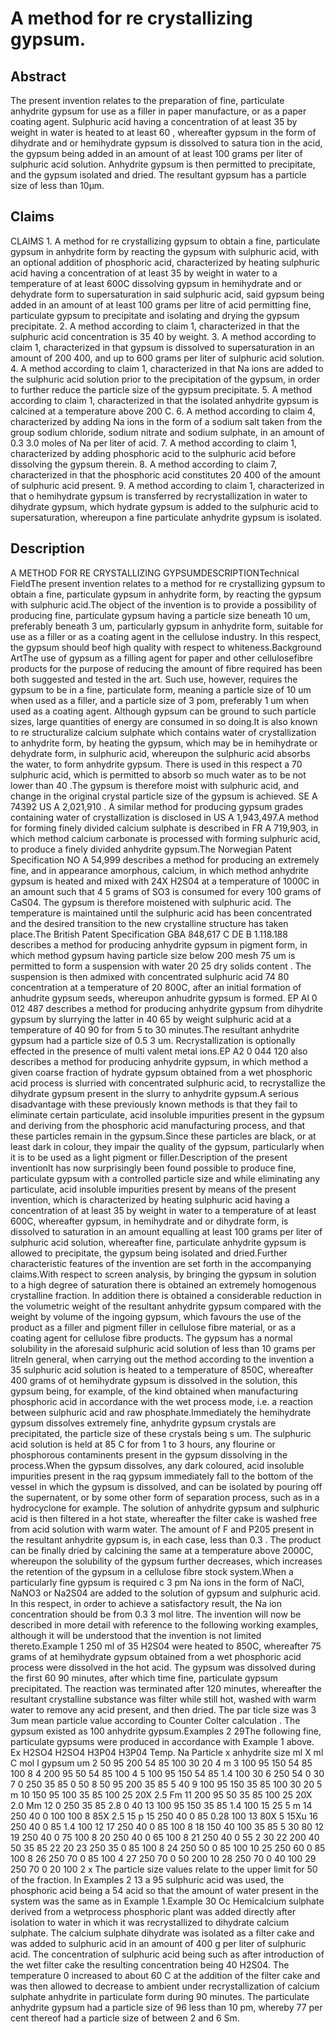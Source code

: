 # A method for re crystallizing gypsum.

## Abstract
The present invention relates to the preparation of fine, particulate anhydrite gypsum for use as a filler in paper manufacture, or as a paper coating agent. Sulphuric acid having a concentration of at least 35 by weight in water is heated to at least 60 , whereafter gypsum in the form of dihydrate and or hemihydrate gypsum is dissolved to satura tion in the acid, the gypsum being added in an amount of at least 100 grams per liter of sulphuric acid solution. Anhydrite gypsum is then permitted to precipitate, and the gypsum isolated and dried. The resultant gypsum has a particle size of less than 10µm.

## Claims
CLAIMS 1. A method for re crystallizing gypsum to obtain a fine, particulate gypsum in anhydrite form by reacting the gypsum with sulphuric acid, with an optional addition of phosphoric acid, characterized by heating sulphuric acid having a concentration of at least 35 by weight in water to a temperature of at least 600C dissolving gypsum in hemihydrate and or dehydrate form to supersaturation in said sulphuric acid, said gypsum being added in an amount of at least 100 grams per litre of acid permitting fine, particulate gypsum to precipitate and isolating and drying the gypsum precipitate. 2. A method according to claim 1, characterized in that the sulphuric acid concentration is 35 40 by weight. 3. A method according to claim 1, characterized in that gypsum is dissolved to supersaturation in an amount of 200 400, and up to 600 grams per liter of sulphuric acid solution. 4. A method according to claim 1, characterized in that Na ions are added to the sulphuric acid solution prior to the precipitation of the gypsum, in order to further reduce the particle size of the gypsum precipitate. 5. A method according to claim 1, characterized in that the isolated anhydrite gypsum is calcined at a temperature above 200 C. 6. A method according to claim 4, characterized by adding Na ions in the form of a sodium salt taken from the group sodium chloride, sodium nitrate and sodium sulphate, in an amount of 0.3 3.0 moles of Na per liter of acid. 7. A method according to claim 1, characterized by adding phosphoric acid to the sulphuric acid before dissolving the gypsum therein. 8. A method according to claim 7, characterized in that the phosphoric acid constitutes 20 400 of the amount of sulphuric acid present. 9. A method according to claim 1, characterized in that o hemihydrate gypsum is transferred by recrystallization in water to dihydrate gypsum, which hydrate gypsum is added to the sulphuric acid to supersaturation, whereupon a fine particulate anhydrite gypsum is isolated.

## Description
A METHOD FOR RE CRYSTALLIZING GYPSUMDESCRIPTIONTechnical FieldThe present invention relates to a method for re crystallizing gypsum to obtain a fine, particulate gypsum in anhydrite form, by reacting the gypsum with sulphuric acid.The object of the invention is to provide a possibility of producing fine, particulate gypsum having a particle size beneath 10 um, preferably beneath 3 um, particularly gypsum in anhydrite form, suitable for use as a filler or as a coating agent in the cellulose industry. In this respect, the gypsum should beof high quality with respect to whiteness.Background ArtThe use of gypsum as a filling agent for paper and other cellulosefibre products for the purpose of reducing the amount of fibre required has been both suggested and tested in the art. Such use, however, requires the gypsum to be in a fine, particulate form, meaning a particle size of 10 um when used as a filler, and a particle size of 3 pom, preferably 1 um when used as a coating agent. Although gypsum can be ground to such particle sizes, large quantities of energy are consumed in so doing.It is also known to re structuralize calcium sulphate which contains water of crystallization to anhydrite form, by heating the gypsum, which may be in hemihydrate or dehydrate form, in sulphuric acid, whereupon the sulphuric acid absorbs the water, to form anhydrite gypsum. There is used in this respect a 70 sulphuric acid, which is permitted to absorb so much water as to be not lower than 40 .The gypsum is therefore moist with sulphuric acid, and change in the original crystal particle size of the gypsum is achieved. SE A 74392 US A 2,021,910 . A similar method for producing gypsum grades containing water of crystallization is disclosed in US A 1,943,497.A method for forming finely divided calcium sulphate is described in FR A 719,903, in which method calcium carbonate is processed with forming sulphuric acid, to produce a finely divided anhydrite gypsum.The Norwegian Patent Specification NO A 54,999 describes a method for producing an extremely fine, and in appearance amorphous, calcium, in which method anhydrite gypsum is heated and mixed with 24X H2S04 at a temperature of 1000C in an amount such that 4 5 grams of SO3 is consumed for every 100 grams of CaS04. The gypsum is therefore moistened with sulphuric acid. The temperature is maintained until the sulphuric acid has been concentrated and the desired transition to the new crystalline structure has taken place.The British Patent Specification GBA 848,617 C DE B 1.118.188 describes a method for producing anhydrite gypsum in pigment form, in which method gypsum having particle size below 200 mesh 75 um is permitted to form a suspension with water 20 25 dry solids content . The suspension is then admixed with concentrated sulphuric acid 74 80 concentration at a temperature of 20 800C, after an initial formation of anhudrite gypsum seeds, whereupon anhudrite gypsum is formed. EP Al 0 012 487 describes a method for producing anhydrite gypsum from dihydrite gypsum by slurrying the latter in 40 65 by weight sulphuric acid at a temperature of 40 90 for from 5 to 30 minutes.The resultant anhydrite gypsum had a particle size of 0.5 3 um. Recrystallization is optionally effected in the presence of multi valent metal ions.EP A2 0 044 120 also describes a method for producing anhydrite gypsum, in which method a given coarse fraction of hydrate gypsum obtained from a wet phosphoric acid process is slurried with concentrated sulphuric acid, to recrystallize the dihydrate gypsum present in the slurry to anhydrite gypsum.A serious disadvantage with these previously known methods is that they fail to eliminate certain particulate, acid insoluble impurities present in the gypsum and deriving from the phosphoric acid manufacturing process, and that these particles remain in the gypsum.Since these particles are black, or at least dark in colour, they impair the quality of the gypsum, particularly when it is to be used as a light pigment or filler.Description of the present inventionIt has now surprisingly been found possible to produce fine, particulate gypsum with a controlled particle size and while eliminating any particulate, acid insoluble impurities present by means of the present invention, which is characterized by heating sulphuric acid having a concentration of at least 35 by weight in water to a temperature of at least 600C, whereafter gypsum, in hemihydrate and or dihydrate form, is dissolved to saturation in an amount equalling at least 100 grams per liter of sulphuric acid solution, whereafter fine, particulate anhydrite gypsum is allowed to precipitate, the gypsum being isolated and dried.Further characteristic features of the invention are set forth in the accompanying claims.With respect to screen analysis, by bringing the gypsum in solution to a high degree of saturation there is obtained an extremely homogenous crystalline fraction. In addition there is obtained a considerable reduction in the volumetric weight of the resultant anhydrite gypsum compared with the weight by volume of the ingoing gypsum, which favours the use of the product as a filler and pigment filler in cellulose fibre material, or as a coating agent for cellulose fibre products. The gypsum has a normal solubility in the aforesaid sulphuric acid solution of less than 10 grams per litreIn general, when carrying out the method according to the invention a 35 sulphuric acid solution is heated to a temperature of 850C, whereafter 400 grams of ot hemihydrate gypsum is dissolved in the solution, this gypsum being, for example, of the kind obtained when manufacturing phosphoric acid in accordance with the wet process mode, i.e. a reaction between sulphuric acid and raw phosphate.Immediately the hemihydrate gypsum dissolves extremely fine, anhydrite gypsum crystals are precipitated, the particle size of these crystals being s um. The sulphuric acid solution is held at 85 C for from 1 to 3 hours, any flourine or phosphorous contaminents present in the gypsum dissolving in the process.When the gypsum dissolves, any dark coloured, acid insoluble impurities present in the raq gypsum immediately fall to the bottom of the vessel in which the gypsum is dissolved, and can be isolated by pouring off the supernatent, or by some other form of separation process, such as in a hydrocyclone for example. The solution of anhydrite gypsum and sulphuric acid is then filtered in a hot state, whereafter the filter cake is washed free from acid solution with warm water. The amount of F and P205 present in the resultant anhydrite gypsum is, in each case, less than 0.3 . The product can be finally dried by calcining the same at a temperature above 2000C, whereupon the solubility of the gypsum further decreases, which increases the retention of the gypsum in a cellulose fibre stock system.When a particularly fine gypsum is required c 3 pm Na ions in the form of NaCl, NaNO3 or Na2S04 are added to the solution of gypsum and sulphuric acid. In this respect, in order to achieve a satisfactory result, the Na ion concentration should be from 0.3 3 mol litre. The invention will now be described in more detail with reference to the following working examples, although it will be understood that the invention is not limited thereto.Example 1 250 ml of 35 H2S04 were heated to 850C, whereafter 75 grams of at hemihydrate gypsum obtained from a wet phosphoric acid process were dissolved in the hot acid. The gypsum was dissolved during the first 60 90 minutes, after which time fine, particulate gypsum precipitated. The reaction was terminated after 120 minutes, whereafter the resultant crystalline substance was filter while still hot, washed with warm water to remove any acid present, and then dried. The par ticle size was 3 3um mean particle value according to Counter Colter calculation . The gypsum existed as 100 anhydrite gypsum.Examples 2 29The following fine, particulate gypsums were produced in accordance with Example 1 above. Ex H2SO4 H2SO4 H3P04 H3P04 Temp. Na Particle x anhydrite size ml X ml C mol l gypsum um 2 50 95 200 54 85 100 30 20 4 m 3 100 95 150 54 85 100 8 4 200 95 50 54 85 100 4 5 100 95 150 54 85 1.4 100 30 6 250 54 0 30 7 0 250 35 85 0 50 8 50 95 200 35 85 5 40 9 100 95 150 35 85 100 30 20 5 m 10 150 95 100 35 85 100 25 20X 2.5 Fm 11 200 95 50 35 85 100 25 20X 2.0 Mm 12 0 250 35 85 2.8 0 40 13 100 95 150 35 85 1.4 100 15 25 5 m 14 250 40 0 100 100 8 85X 2.5 15 p 15 250 40 0 85 0.28 100 13 80X 5 15Xu 16 250 40 0 85 1.4 100 12 17 250 40 0 85 100 8 18 150 40 100 35 85 5 30 80 12 19 250 40 0 75 100 8 20 250 40 0 65 100 8 21 250 40 0 55 2 30 22 200 40 50 35 85 22 20 23 250 35 0 85 100 8 24 250 50 0 85 100 10 25 250 60 0 85 100 8 26 250 70 0 85 100 4 27 250 70 0 50 200 10 28 250 70 0 40 100 29 250 70 0 20 100 2 x The particle size values relate to the upper limit for 50 of the fraction. In Examples 2 13 a 95 sulphuric acid was used, the phosphoric acid being a 54 acid so that the amount of water present in the system was the same as in Example 1.Example 30 Oc Hemicalcium sulphate derived from a wetprocess phosphoric plant was added directly after isolation to water in which it was recrystallized to dihydrate calcium sulphate. The calcium sulphate dihydrate was isolated as a filter cake and was added to sulphuric acid in an amount of 400 g per liter of sulphuric acid. The concentration of sulphuric acid being such as after introduction of the wet filter cake the resulting concentration being 40 H2S04. The temperature 0 increased to about 60 C at the addition of the filter cake and was then allowed to decrease to ambient under recrystallization of calcium sulphate anhydrite in particulate form during 90 minutes. The particulate anhydrite gypsum had a particle size of 96 less than 10 pm, whereby 77 per cent thereof had a particle size of between 2 and 6 Sm.